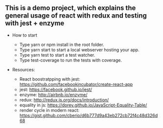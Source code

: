 ## This is a demo project, which explains the general usage of react with redux and testing with jest + enzyme

- How to start
  - Type yarn or npm install in the root folder.
  - Type yarn start to start a local webserver hosting your app.
  - Type yarn test to start a test watcher.
  - Type test-coverage to run the tests with coverage.

- Resources:
  - React boostratpping with jest: https://github.com/facebookincubator/create-react-app
  - jest: https://facebook.github.io/jest/
  - enzyme: http://airbnb.io/enzyme/
  - redux: http://redux.js.org/docs/introduction/
  - equality in js: https://dorey.github.io/JavaScript-Equality-Table/
  - render cycle in modern react: https://gist.github.com/cberio/d6b777d9a43eb272cb72f4c48d326d68
